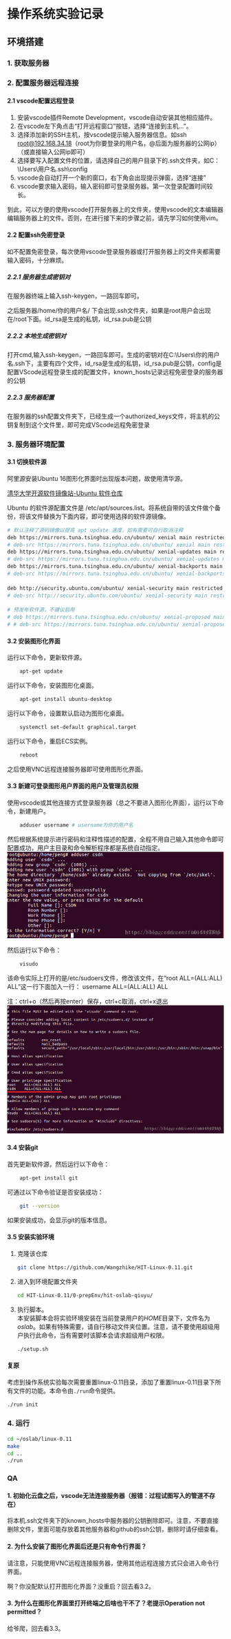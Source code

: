 # 操作系统实验记录

## 环境搭建

### 1. 获取服务器

### 2. 配置服务器远程连接
#### 2.1 vscode配置远程登录

1. 安装vscode插件Remote Development，vscode自动安装其他相应插件。
2. 在vscode左下角点击“打开远程窗口”按钮，选择“连接到主机...”。
3. 选择添加新的SSH主机，按vscode提示输入服务器信息。如ssh root@192.168.34.18（root为你要登录的用户名，@后面为服务器的公网ip）（或直接输入公网ip即可）
4. 选择要写入配置文件的位置，请选择自己的用户目录下的.ssh文件夹，如C：\Users\用户名\.ssh\config
5. vscode会自动打开一个新的窗口，右下角会出现提示弹窗，选择“连接”
6. vscode要求输入密码，输入密码即可登录服务器。第一次登录配置时间较长。

到此，可以方便的使用vscode打开服务器上的文件夹，使用vscode的文本编辑器编辑服务器上的文件。否则，在进行接下来的步骤之前，请先学习如何使用vim。

#### 2.2 配置ssh免密登录

如不配置免密登录，每次使用vscode登录服务器或打开服务器上的文件夹都需要输入密码，十分麻烦。

##### 2.2.1 服务器生成密钥对

在服务器终端上输入ssh-keygen，一路回车即可。

之后服务器/home/你的用户名/ 下会出现.ssh文件夹，如果是root用户会出现在/root下面。id_rsa是生成的私钥，id_rsa.pub是公钥

##### 2.2.2 本地生成密钥对

打开cmd,输入ssh-keygen，一路回车即可。生成的密钥对在C:\Users\你的用户名\.ssh下，主要有四个文件，id_rsa是生成的私钥，id_rsa.pub是公钥，config是配置VScode远程登录生成的配置文件，known_hosts记录远程免密登录的服务器的公钥

##### 2.2.3 服务器配置

在服务器的ssh配置文件夹下，已经生成一个authorized_keys文件，将主机的公钥复制到这个文件里，即可完成VScode远程免密登录

### 3. 服务器环境配置

#### 3.1 切换软件源

阿里源安装Ubuntu 16图形化界面时出现版本问题，故使用清华源。

[清华大学开源软件镜像站-Ubuntu 软件仓库](https://mirrors.tuna.tsinghua.edu.cn/help/ubuntu/)

Ubuntu 的软件源配置文件是 /etc/apt/sources.list。将系统自带的该文件做个备份，将该文件替换为下面内容，即可使用选择的软件源镜像。

```bash
# 默认注释了源码镜像以提高 apt update 速度，如有需要可自行取消注释
deb https://mirrors.tuna.tsinghua.edu.cn/ubuntu/ xenial main restricted universe multiverse
# deb-src https://mirrors.tuna.tsinghua.edu.cn/ubuntu/ xenial main restricted universe multiverse
deb https://mirrors.tuna.tsinghua.edu.cn/ubuntu/ xenial-updates main restricted universe multiverse
# deb-src https://mirrors.tuna.tsinghua.edu.cn/ubuntu/ xenial-updates main restricted universe multiverse
deb https://mirrors.tuna.tsinghua.edu.cn/ubuntu/ xenial-backports main restricted universe multiverse
# deb-src https://mirrors.tuna.tsinghua.edu.cn/ubuntu/ xenial-backports main restricted universe multiverse

deb http://security.ubuntu.com/ubuntu/ xenial-security main restricted universe multiverse
# deb-src http://security.ubuntu.com/ubuntu/ xenial-security main restricted universe multiverse

# 预发布软件源，不建议启用
# deb https://mirrors.tuna.tsinghua.edu.cn/ubuntu/ xenial-proposed main restricted universe multiverse
# # deb-src https://mirrors.tuna.tsinghua.edu.cn/ubuntu/ xenial-proposed main restricted universe multiverse
```

#### 3.2 安装图形化界面

运行以下命令，更新软件源。
```bash
	apt-get update
```

运行以下命令，安装图形化桌面。
```bash
	apt-get install ubuntu-desktop
```

运行以下命令，设置默认启动为图形化桌面。
```bash
	systemctl set-default graphical.target
```

运行以下命令，重启ECS实例。
```bash
	reboot
```

之后使用VNC远程连接服务器即可使用图形化界面。

#### 3.3 新建可登录图形用户界面的用户及管理员权限

使用vscode或其他连接方式登录服务器（总之不要进入图形化界面），运行以下命令，新建用户。
```bash
	adduser username # username为你的用户名
```

然后根据系统提示进行密码和注释性描述的配置，全程不用自己输入其他命令即可配置成功，用户主目录和命令解析程序都是系统自动指定。
![Alt text](images/image.png)

然后运行以下命令：
```bash
	visudo
```

该命令实际上打开的是/etc/sudoers文件，修改该文件，在“root ALL=(ALL:ALL) ALL”这一行下面加入一行：
username ALL=(ALL:ALL) ALL

注：ctrl+o（然后再按enter）保存，ctrl+c取消，ctrl+x退出
![Alt text](images/image-1.png)

#### 3.4 安装git

首先更新软件源，然后运行以下命令：
```bash
	apt-get install git
```

可通过以下命令验证是否安装成功：
```bash
	git --version
```
如果安装成功，会显示git的版本信息。

#### 3.5 安装实验环境

1. 克隆该仓库
	```bash
	git clone https://github.com/Wangzhike/HIT-Linux-0.11.git
	```
2. 进入到环境配置文件夹
	```bash
	cd HIT-Linux-0.11/0-prepEnv/hit-oslab-qiuyu/
	```

3. 执行脚本。     
本安装脚本会将实验环境安装在当前登录用户的*HOME*目录下，文件名为*oslab*。如果有特殊需要，请自行移动文件夹位置。注意，请不要使用超级用户执行此命令，当有需要时该脚本会请求超级用户权限。
	```bash
	./setup.sh
	```

#### 复原
考虑到操作系统实验每次需要重置linux-0.11目录，添加了重置linux-0.11目录下所有文件的功能。本命令由`./run`命令提供。
 ```bash
 ./run init
 ```

### 4. 运行

``` bash
cd ~/oslab/linux-0.11
make
cd ..
./run
```
### QA

#### 1. 初始化云盘之后，vscode无法连接服务器（报错：过程试图写入的管道不存在）
将本机.ssh文件夹下的known_hosts中服务器的公钥删除即可。注意，不要直接删除文件，里面可能存放着其他服务器和github的ssh公钥，删除时请仔细查看。

#### 2. 为什么安装了图形化界面后还是只有命令行界面？
请注意，只能使用VNC远程连接服务器，使用其他远程连接方式只会进入命令行界面。

啊？你没配默认打开图形化界面？没重启？回去看3.2。

#### 3. 为什么在图形化界面里打开终端之后啥也干不了？老提示Operation not permitted？
给爷爬，回去看3.3。